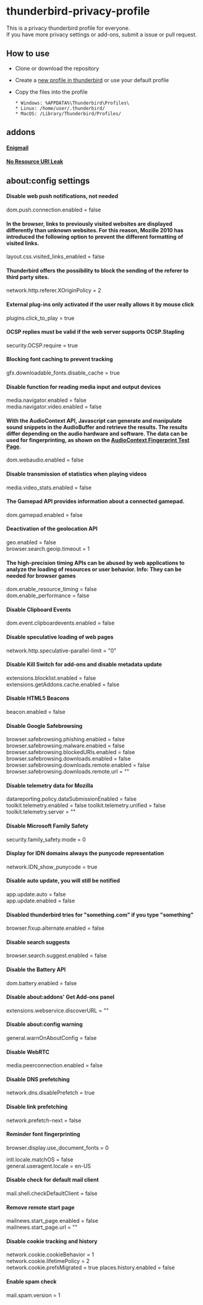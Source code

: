 # thunderbird-privacy-profile

This is a privacy thunderbird profile for everyone.  
If you have more privacy settings or add-ons, submit a issue or pull request.  



## How to use

* Clone or download the repository  

* Create a [new profile in thunderbird](https://support.mozilla.org/en-US/kb/using-multiple-profiles) or use your default profile  

* Copy the files into the profile  

      * Windows: %APPDATA%\Thunderbird\Profiles\  
      * Linux: /home/user/.thunderbird/  
      * MacOS: /Library/Thunderbird/Profiles/  



## addons

#### [Enigmail](https://addons.mozilla.org/en-US/thunderbird/addon/enigmail/)
#### [No Resource URI Leak](https://addons.mozilla.org/en-US/thunderbird/addon/no-resource-uri-leak/)



## about:config settings

#### Disable web push notifications, not needed

dom.push.connection.enabled = false


#### In the browser, links to previously visited websites are displayed differently than unknown websites. For this reason, Mozille 2010 has introduced the following option to prevent the different formatting of visited links.

layout.css.visited_links_enabled = false


#### Thunderbird offers the possibility to block the sending of the referer to third party sites.

network.http.referer.XOriginPolicy = 2


#### External plug-ins only activated if the user really allows it by mouse click

plugins.click_to_play = true


#### OCSP replies must be valid if the web server supports OCSP.Stapling

security.OCSP.require = true


#### Blocking font caching to prevent tracking

gfx.downloadable_fonts.disable_cache = true


#### Disable function for reading media input and output devices

media.navigator.enabled = false  
media.navigator.video.enabled = false  


#### With the AudioContext API, Javascript can generate and manipulate sound snippets in the AudioBuffer and retrieve the results. The results differ depending on the audio hardware and software. The data can be used for fingerprinting, as shown on the [AudioContext Fingerprint Test Page](https://audiofingerprint.openwpm.com/).

dom.webaudio.enabled = false


#### Disable transmission of statistics when playing videos

media.video_stats.enabled = false


#### The Gamepad API provides information about a connected gamepad.

dom.gamepad.enabled = false


#### Deactivation of the geolocation API

geo.enabled = false  
browser.search.geoip.timeout = 1  


#### The high-precision timing APIs can be abused by web applications to analyze the loading of resources or user behavior. Info: They can be needed for browser games

dom.enable_resource_timing = false  
dom.enable_performance = false  


#### Disable Clipboard Events

dom.event.clipboardevents.enabled = false


#### Disable speculative loading of web pages

network.http.speculative-parallel-limit = "0"


#### Disable Kill Switch for add-ons and disable metadata update

extensions.blocklist.enabled = false  
extensions.getAddons.cache.enabled = false  


#### Disable HTML5 Beacons

beacon.enabled = false


#### Disable Google Safebrowsing

browser.safebrowsing.phishing.enabled = false
browser.safebrowsing.malware.enabled = false
browser.safebrowsing.blockedURIs.enabled = false
browser.safebrowsing.downloads.enabled = false
browser.safebrowsing.downloads.remote.enabled = false
browser.safebrowsing.downloads.remote.url = ""


#### Disable telemetry data for Mozilla

datareporting.policy.dataSubmissionEnabled = false
toolkit.telemetry.enabled = false
toolkit.telemetry.unified = false
toolkit.telemetry.server = ""


#### Disable Microsoft Family Safety

security.family_safety.mode = 0


#### Display for IDN domains always the punycode representation

network.IDN_show_punycode = true


#### Disable auto update, you will still be notified

app.update.auto = false  
app.update.enabled = false  


#### Disabled thunderbird tries for \"something.com\" if you type \"something\"

browser.fixup.alternate.enabled = false


#### Disable search suggests

browser.search.suggest.enabled = false


#### Disable the Battery API

dom.battery.enabled = false


#### Disable about:addons' Get Add-ons panel

extensions.webservice.discoverURL = ""


#### Disable about:config warning

general.warnOnAboutConfig = false


#### Disable WebRTC

media.peerconnection.enabled = false


#### Disable DNS prefetching

network.dns.disablePrefetch = true


#### Disable link prefetching

network.prefetch-next = false


#### Reminder font fingerprinting

browser.display.use_document_fonts = 0  

intl.locale.matchOS = false  
general.useragent.locale = en-US  


#### Disable check for default mail client

mail.shell.checkDefaultClient = false


#### Remove remote start page

mailnews.start_page.enabled = false  
mailnews.start_page.url = ""  


#### Disable cookie tracking and history

network.cookie.cookieBehavior = 1  
network.cookie.lifetimePolicy = 2  
network.cookie.prefsMigrated = true
places.history.enabled = false  


#### Enable spam check

mail.spam.version = 1

